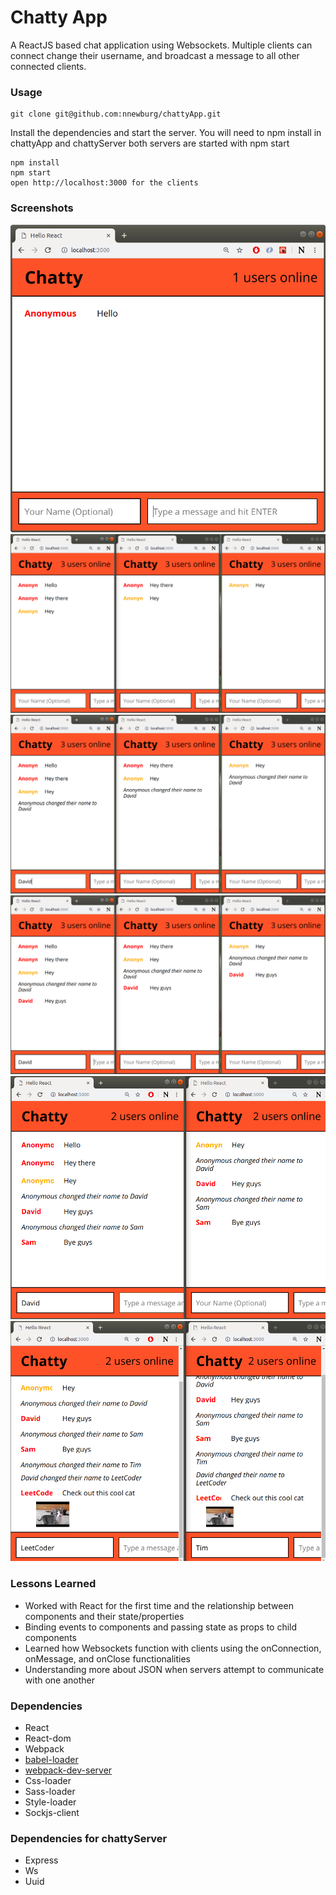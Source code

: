 Chatty App
=====================

A ReactJS based chat application using Websockets. Multiple clients can connect
change their username, and broadcast a message to all other connected clients.

### Usage

```
git clone git@github.com:nnewburg/chattyApp.git
```

Install the dependencies and start the server. You will need to npm install in chattyApp
and chattyServer both servers are started with npm start

```
npm install
npm start
open http://localhost:3000 for the clients
```
### Screenshots

!["Screenshot of chatty messages"](https://github.com/nnewburg/chattyApp/blob/master/docs/chatty1.png?raw=true)
!["Screenshot of chatty messages"](https://github.com/nnewburg/chattyApp/blob/master/docs/chatty2.png?raw=true)
!["Screenshot of chatty messages"](https://github.com/nnewburg/chattyApp/blob/master/docs/chatty3.png?raw=true)
!["Screenshot of chatty messages"](https://github.com/nnewburg/chattyApp/blob/master/docs/chatty4.png?raw=true)
!["Screenshot of chatty messages"](https://github.com/nnewburg/chattyApp/blob/master/docs/chatty5.png?raw=true)
!["Screenshot of chatty messages"](https://github.com/nnewburg/chattyApp/blob/master/docs/chatty6.png?raw=true)


### Lessons Learned

* Worked with React for the first time and the relationship between components and their state/properties
* Binding events to components and passing state as props to child components
* Learned how Websockets function with clients using the onConnection, onMessage, and onClose functionalities
* Understanding more about JSON when servers attempt to communicate with one another


### Dependencies

* React
* React-dom
* Webpack
* [babel-loader](https://github.com/babel/babel-loader)
* [webpack-dev-server](https://github.com/webpack/webpack-dev-server)
* Css-loader
* Sass-loader
* Style-loader
* Sockjs-client

### Dependencies for chattyServer

* Express
* Ws
* Uuid